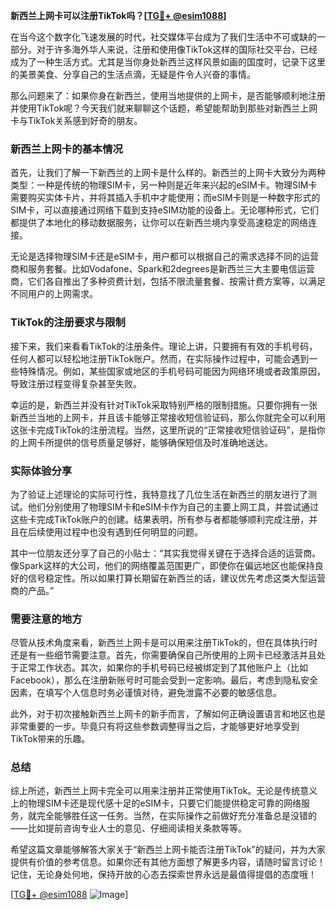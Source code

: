 **新西兰上网卡可以注册TikTok吗？[[TG💪+ @esim1088](https://t.me/s/esim1088)]**

在当今这个数字化飞速发展的时代，社交媒体平台成为了我们生活中不可或缺的一部分。对于许多海外华人来说，注册和使用像TikTok这样的国际社交平台，已经成为了一种生活方式。尤其是当你身处新西兰这样风景如画的国度时，记录下这里的美景美食、分享自己的生活点滴，无疑是件令人兴奋的事情。

那么问题来了：如果你身在新西兰，使用当地提供的上网卡，是否能够顺利地注册并使用TikTok呢？今天我们就来聊聊这个话题，希望能帮助到那些对新西兰上网卡与TikTok关系感到好奇的朋友。

### 新西兰上网卡的基本情况

首先，让我们了解一下新西兰的上网卡是什么样的。新西兰的上网卡大致分为两种类型：一种是传统的物理SIM卡，另一种则是近年来兴起的eSIM卡。物理SIM卡需要购买实体卡片，并将其插入手机中才能使用；而eSIM卡则是一种数字形式的SIM卡，可以直接通过网络下载到支持eSIM功能的设备上。无论哪种形式，它们都提供了本地化的移动数据服务，让你可以在新西兰境内享受高速稳定的网络连接。

无论是选择物理SIM卡还是eSIM卡，用户都可以根据自己的需求选择不同的运营商和服务套餐。比如Vodafone、Spark和2degrees是新西兰三大主要电信运营商，它们各自推出了多种资费计划，包括不限流量套餐、按需计费方案等，以满足不同用户的上网需求。

### TikTok的注册要求与限制

接下来，我们来看看TikTok的注册条件。理论上讲，只要拥有有效的手机号码，任何人都可以轻松地注册TikTok账户。然而，在实际操作过程中，可能会遇到一些特殊情况。例如，某些国家或地区的手机号码可能因为网络环境或者政策原因，导致注册过程变得复杂甚至失败。

幸运的是，新西兰并没有针对TikTok采取特别严格的限制措施。只要你拥有一张新西兰当地的上网卡，并且该卡能够正常接收短信验证码，那么你就完全可以利用这张卡完成TikTok的注册流程。当然，这里所说的“正常接收短信验证码”，是指你的上网卡所提供的信号质量足够好，能够确保短信及时准确地送达。

### 实际体验分享

为了验证上述理论的实际可行性，我特意找了几位生活在新西兰的朋友进行了测试。他们分别使用了物理SIM卡和eSIM卡作为自己的主要上网工具，并尝试通过这些卡完成TikTok账户的创建。结果表明，所有参与者都能够顺利完成注册，并且在后续使用过程中也没有遇到任何明显的问题。

其中一位朋友还分享了自己的小贴士：“其实我觉得关键在于选择合适的运营商。像Spark这样的大公司，他们的网络覆盖范围更广，即使你在偏远地区也能保持良好的信号稳定性。所以如果打算长期留在新西兰的话，建议优先考虑这类大型运营商的产品。”

### 需要注意的地方

尽管从技术角度来看，新西兰上网卡是可以用来注册TikTok的，但在具体执行时还是有一些细节需要注意。首先，你需要确保自己所使用的上网卡已经激活并且处于正常工作状态。其次，如果你的手机号码已经被绑定到了其他账户上（比如Facebook），那么在注册新账号时可能会受到一定影响。最后，考虑到隐私安全因素，在填写个人信息时务必谨慎对待，避免泄露不必要的敏感信息。

此外，对于初次接触新西兰上网卡的新手而言，了解如何正确设置语言和地区也是非常重要的一步。毕竟只有将这些参数调整得当之后，才能够更好地享受到TikTok带来的乐趣。

### 总结

综上所述，新西兰上网卡完全可以用来注册并正常使用TikTok。无论是传统意义上的物理SIM卡还是现代感十足的eSIM卡，只要它们能提供稳定可靠的网络服务，就完全能够胜任这一任务。当然，在实际操作之前做好充分准备总是没错的——比如提前咨询专业人士的意见、仔细阅读相关条款等等。

希望这篇文章能够解答大家关于“新西兰上网卡能否注册TikTok”的疑问，并为大家提供有价值的参考信息。如果你还有其他方面想了解更多内容，请随时留言讨论！记住，无论身处何地，保持开放的心态去探索世界永远是最值得提倡的态度哦！

[[TG💪+ @esim1088](https://t.me/s/esim1088) ![Image](https://i.postimg.cc/4NQfJmqS/Snipaste-2025-05-13-00-14-12.png)]
